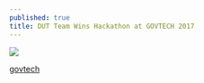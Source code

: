 ```yaml
---
published: true
title: DUT Team Wins Hackathon at GOVTECH 2017
---
```


![]({{site.baseurl}}/https://www.dut.ac.za/wp-content/uploads/2017/11/pic-story1.jpg)

[govtech](https://www.dut.ac.za/dut-it-team-wins-hackathon-at-govtech-2017/ "DUT Team Wins Hackathon at GOVTECH 2017")

